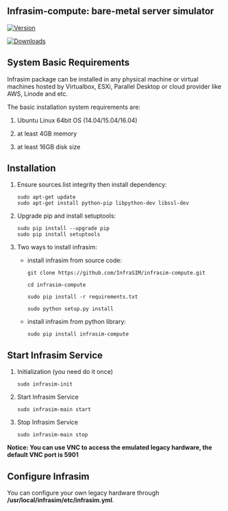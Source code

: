 Infrasim-compute: bare-metal server simulator
-----------------------------------------------------

[![Version](https://img.shields.io/pypi/v/nine.svg?maxAge=2592000)](https://pypi.python.org/pypi/infrasim-compute)

[![Downloads](https://img.shields.io/pypi/dm/Django.svg?maxAge=2592000)](https://pypi.python.org/pypi/infrasim-compute)

System Basic Requirements
-------------------------
Infrasim package can be installed in any physical machine or virtual machines hosted by Virtualbox, ESXi, Parallel Desktop or cloud provider like AWS, Linode and etc.

The basic installation system requirements are:

1.  Ubuntu Linux 64bit OS (14.04/15.04/16.04)

2.  at least 4GB memory

3.  at least 16GB disk size

Installation
------------

1. Ensure sources.list integrity then install dependency:

    ```
    sudo apt-get update
    sudo apt-get install python-pip libpython-dev libssl-dev
    ```

2. Upgrade pip and install setuptools:

    ```
    sudo pip install --upgrade pip
    sudo pip install setuptools
    ```

3. Two ways to install infrasim:

    * install infrasim from source code:

        ```
        git clone https://github.com/InfraSIM/infrasim-compute.git

        cd infrasim-compute

        sudo pip install -r requirements.txt

        sudo python setup.py install
        ```

    * install infrasim from python library:

        ```
        sudo pip install infrasim-compute
        ```

Start Infrasim Service
----------------------

1. Initialization (you need do it once)

    ```
    sudo infrasim-init
    ```

2. Start Infrasim Service

    ```
    sudo infrasim-main start
    ```

3. Stop Infrasim Service

    ``` 
    sudo infrasim-main stop
    ```

**Notice: You can use VNC to access the emulated legacy hardware, the default VNC port is 5901**

Configure Infrasim
-------------------

You can configure your own legacy hardware through **/usr/local/infrasim/etc/infrasim.yml**.
